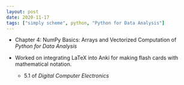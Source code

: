 ```yaml
---
layout: post
date: 2020-11-17
tags: ["simply scheme", python, "Python for Data Analysis"]
---
```


- Chapter 4: NumPy Basics: Arrays and Vectorized Computation of *Python
  for Data Analysis*

- Worked on integrating LaTeX into Anki for making flash cards with
  mathematical notation.

  - 5.1 of *Digital Computer Electronics*
